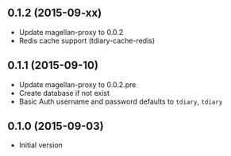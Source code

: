 ## 0.1.2 (2015-09-xx)

 * Update magellan-proxy to 0.0.2
 * Redis cache support (tdiary-cache-redis)

## 0.1.1 (2015-09-10)

 * Update magellan-proxy to 0.0.2.pre
 * Create database if not exist
 * Basic Auth username and password defaults to `tdiary`, `tdiary`

## 0.1.0 (2015-09-03)

 * Initial version


